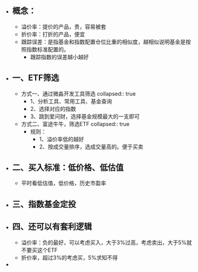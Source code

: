 - ## 概念：
	- 溢价率：提价的产品，贵，容易被套
	- 折价率：打折的产品，便宜
	- 跟踪误差：是指基金和指数配置仓位比重的相似度，越相似说明基金是按照指数标准配置的。
		- 跟踪指数的误差越小越好
- ## 一、ETF筛选
	- 方式一、通过微淼开发工具筛选
	  collapsed:: true
		- 1、分析工具、常用工具、基金查询
		- 2、选择对应的指数
		- 3、跳到爱问财，选择基金规模最大的一支即可
	- 方式二、富途牛牛，筛选ETF
	  collapsed:: true
		- 规则：
			- 1、溢价率低的越好
			- 2、按成交量排序，选成交量高的。便于买卖
- ## 二、买入标准：低价格、低估值
	- 平时看低估值，低价格，历史市盈率
- ## 三、指数基金定投
- ## 四、还可以有套利逻辑
	- 溢价率：负的最好，可以考虑买入，大于3%过高，考虑卖出，大于5%就不要买这个ETF
	- 折价率，超过3%的考虑买，5%求知不得
-